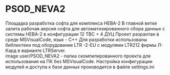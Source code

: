 # PSOD_NEVA2
Площадка разработка софта для комплекса НЕВА-2
В главной ветке залита рабочая аерсия софта для автоматизированного сбора данных с системы НЕВА-2 в конфигурации 12 ТВС + 4 ДУЦ
Проект разраотан в среде MSVisualCode, язык - C++
Для разработки использованы библиотеки под оборудование LTR -2-EU с модулями LTR212 фирмы Л-Кард в варианте LTRServer.  
image user/PSOD_NEVA2 - папка скомпилированного проекта для использования на ПК без MSVisualCode. 
Настройка конфигурации модулей и доступа к базе данных производится в файле settings.ini
